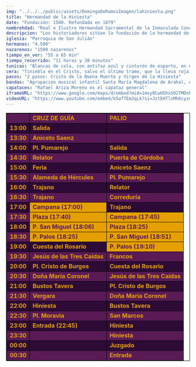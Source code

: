 ```yaml
---
img: "../../../public/assets/DomingoDeRamosImagen/lahiniesta.png"
title: "Hermandad de la Hiniesta"
date: "Fundación: 1560. Refundada en 1879"
nombrehdad: "Real e Ilustre Hermandad Sacramental de la Inmaculada Concepción y Primitiva y Franciscana Cofradía de Nazarenos del Santísimo Cristo de la Buena Muerte, Santa María Magdalena y Nuestra Señora de la Hiniesta Dolorosa y Gloriosa Coronada"
descripcion: "Los historiadores sitúan la fundación de la hermandad de gloria de la Hiniesta en el siglo XV. Consta que en 1560 ya estaba constituida una hermandad de penitencia de la Hiniesta. La corporación que conocemos hoy es de 1879, nacida en San Julián.Las anteriores imágenes desaparecieron en el incendio intencionado en el templo en 1932 y las sustituyeron en 1936. La cofradía hubo de salir de la iglesia de Santa Marina en los años 1990, 1991, 1992 y 1994 con motivo de las obras que se llevaron a cabo en San Julián. Se recomienda verla tras salir por las calles que conducen a la Plaza del Pumarejo y al regreso, desde San Marcos a San Julián."
iglesia: "Parroquia de San Julián"
hermanos: "4.500"
nazarenos: "1500 nazarenos"
tiempo_en_ver: "55 a 65 min"
tiempo_recorrido: "11 horas y 30 minutos"
tunicas: "Blancas de cola, con antifaz azul y cinturón de esparto, en el Cristo. Sotana y antifaz azul con capa blanca y cíngulo azul, en la Virgen"
cera: "Tiniebla en el Cristo, salvo el último tramo, que la lleva roja. Blanca en la Virgen, salvo el último tramo, que la lleva azul"
pasos: "2 pasos: Cristo de la Buena Muerte y Virgen de la Hiniesta"
bandas: "Agrupación musical infantil Santa María Magdalena de Arahal, en la cruz de guía. La agrupación Santa María Magdalena de Arahal, tras el paso de Cristo. Banda Municipal de Mairena del Alcor, tras el palio."
capataces: "Rafael Ariza Moreno es el capataz general"
iframeURL: "https://www.google.com/maps/d/embed?mid=1mxy8CwOGhxS02TMDnk3mKF88q5GmsH6R&ehbc=2E312F"
videoURL: "https://www.youtube.com/embed/k5afTEm2qLk?si=JstEHTlsMh6cyzm2"
---
```


<table class="recorrido" style="width: 100%; border-collapse: collapse; text-align: left; border: 1px solid black;">
  <tbody>
    <tr style="background-color: #5a1a55; color: #e5a000; font-weight: bold;">
      <td style="border: 1px solid black; text-align: center;"></td>
      <td style="border: 1px solid black;">CRUZ DE GUÍA</td>
      <td style="border: 1px solid black;">PALIO</td>
    </tr>
    <tr style="background-color: #2e0b37; color: #e5a000; font-weight: bold;">
      <td style="border: 1px solid black; text-align: center;">13:00</td>
      <td style="border: 1px solid black;">Salida</td>
      <td style="border: 1px solid black;"></td>
    </tr>
    <tr style="background-color: #5a1a55; color: #e5a000; font-weight: bold;">
      <td style="border: 1px solid black; text-align: center;">13:30</td>
      <td style="border: 1px solid black;">Aniceto Saenz</td>
      <td style="border: 1px solid black;"></td>
    </tr>
    <tr style="background-color: #2e0b37; color: #e5a000; font-weight: bold;">
      <td style="border: 1px solid black; text-align: center;">14:00</td>
      <td style="border: 1px solid black;">Pl. Pumarejo</td>
      <td style="border: 1px solid black;">Salida</td>
    </tr>
    <tr style="background-color: #5a1a55; color: #e5a000; font-weight: bold;">
      <td style="border: 1px solid black; text-align: center;">14:30</td>
      <td style="border: 1px solid black;">Relator</td>
      <td style="border: 1px solid black;">Puerta de Córdoba</td>
    </tr>
    <tr style="background-color: #2e0b37; color: #e5a000; font-weight: bold;">
      <td style="border: 1px solid black; text-align: center;">15:00</td>
      <td style="border: 1px solid black;">Feria</td>
      <td style="border: 1px solid black;">Aniceto Saenz</td>
    </tr>
    <tr style="background-color: #5a1a55; color: #e5a000; font-weight: bold;">
      <td style="border: 1px solid black; text-align: center;">15:30</td>
      <td style="border: 1px solid black;">Alameda de Hércules</td>
      <td style="border: 1px solid black;">Pl. Pumarejo</td>
    </tr>
    <tr style="background-color: #2e0b37; color: #e5a000; font-weight: bold;">
      <td style="border: 1px solid black; text-align: center;">16:00</td>
      <td style="border: 1px solid black;">Trajano</td>
      <td style="border: 1px solid black;">Relator</td>
    </tr>
    <tr style="background-color: #5a1a55; color: #e5a000; font-weight: bold;">
      <td style="border: 1px solid black; text-align: center;">16:30</td>
      <td style="border: 1px solid black;">Trajano</td>
      <td style="border: 1px solid black;">Correduría</td>
    </tr>
    <tr style="background-color: #2e0b37; color: #e5a000; font-weight: bold;">
      <td style="border: 1px solid black; text-align: center;">17:00</td>
      <td style="border: 1px solid black; background-color: #e5a000; color: #5a1a55;">Campana (17:00)</td>
      <td style="border: 1px solid black;">Trajano</td>
    </tr>
    <tr style="background-color: #5a1a55; color: #e5a000; font-weight: bold;">
      <td style="border: 1px solid black; text-align: center;">17:30</td>
      <td style="border: 1px solid black; background-color: #e5a000; color: #5a1a55;">Plaza (17:40)</td>
      <td style="border: 1px solid black; background-color: #e5a000; color: #5a1a55;">Campana (17:45)</td>
    </tr>
    <tr style="background-color: #2e0b37; color: #e5a000; font-weight: bold;">
      <td style="border: 1px solid black; text-align: center;">18:00</td>
      <td style="border: 1px solid black; background-color: #e5a000; color: #5a1a55;">P. San Miguel (18:06)</td>
      <td style="border: 1px solid black; background-color: #e5a000; color: #5a1a55;">Plaza (18:25)</td>
    </tr>
    <tr style="background-color: #5a1a55; color: #e5a000; font-weight: bold;">
      <td style="border: 1px solid black; text-align: center;">18:30</td>
      <td style="border: 1px solid black; background-color: #e5a000; color: #5a1a55;">P. Palos (18:25)</td>
      <td style="border: 1px solid black; background-color: #e5a000; color: #5a1a55;">P. San Miguel (18:51)</td>
    </tr>
    <tr style="background-color: #2e0b37; color: #e5a000; font-weight: bold;">
      <td style="border: 1px solid black; text-align: center;">19:00</td>
      <td style="border: 1px solid black;">Cuesta del Rosario</td>
      <td style="border: 1px solid black; background-color: #e5a000; color: #5a1a55;">P. Palos (19:10)</td>
    </tr>
    <tr style="background-color: #5a1a55; color: #e5a000; font-weight: bold;">
      <td style="border: 1px solid black; text-align: center;">19:30</td>
      <td style="border: 1px solid black;">Jesús de las Tres Caídas</td>
      <td style="border: 1px solid black;">Francos</td>
    </tr>
    <tr style="background-color: #2e0b37; color: #e5a000; font-weight: bold;">
      <td style="border: 1px solid black; text-align: center;">20:00</td>
      <td style="border: 1px solid black;">Pl. Cristo de Burgos</td>
      <td style="border: 1px solid black;">Cuesta del Rosario</td>
    </tr>
    <tr style="background-color: #5a1a55; color: #e5a000; font-weight: bold;">
      <td style="border: 1px solid black; text-align: center;">20:30</td>
      <td style="border: 1px solid black;">Doña María Coronel</td>
      <td style="border: 1px solid black;">Jesús de las Tres Caídas</td>
    </tr>
    <tr style="background-color: #2e0b37; color: #e5a000; font-weight: bold;">
      <td style="border: 1px solid black; text-align: center;">21:00</td>
      <td style="border: 1px solid black;">Bustos Tavera</td>
      <td style="border: 1px solid black;">Pl. Cristo de Burgos</td>
    </tr>
    <tr style="background-color: #5a1a55; color: #e5a000; font-weight: bold;">
      <td style="border: 1px solid black; text-align: center;">21:30</td>
      <td style="border: 1px solid black;">Vergara</td>
      <td style="border: 1px solid black;">Doña María Coronel</td>
    </tr>
    <tr style="background-color: #2e0b37; color: #e5a000; font-weight: bold;">
      <td style="border: 1px solid black; text-align: center;">22:00</td>
      <td style="border: 1px solid black;">Hiniesta</td>
      <td style="border: 1px solid black;">Bustos Tavera</td>
    </tr>
    <tr style="background-color: #5a1a55; color: #e5a000; font-weight: bold;">
      <td style="border: 1px solid black; text-align: center;">22:30</td>
      <td style="border: 1px solid black;">Pl. Moravia</td>
      <td style="border: 1px solid black;">San Marcos</td>
    </tr>
    <tr style="background-color: #2e0b37; color: #e5a000; font-weight: bold;">
      <td style="border: 1px solid black; text-align: center;">23:00</td>
      <td style="border: 1px solid black;">Entrada (22:45)</td>
      <td style="border: 1px solid black;">Hiniesta</td>
    </tr>
    <tr style="background-color: #5a1a55; color: #e5a000; font-weight: bold;">
      <td style="border: 1px solid black; text-align: center;">23:30</td>
      <td style="border: 1px solid black;"></td>
      <td style="border: 1px solid black;">Hiniesta</td>
    </tr>
    <tr style="background-color: #2e0b37; color: #e5a000; font-weight: bold;">
      <td style="border: 1px solid black; text-align: center;">00:00</td>
      <td style="border: 1px solid black;"></td>
      <td style="border: 1px solid black;">Juzgado</td>
    </tr>
    <tr style="background-color: #5a1a55; color: #e5a000; font-weight: bold;">
      <td style="border: 1px solid black; text-align: center;">00:30</td>
      <td style="border: 1px solid black;"></td>
      <td style="border: 1px solid black;">Entrada</td>
    </tr>
  </tbody>
</table>